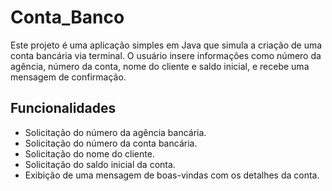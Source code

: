 # Conta_Banco

Este projeto é uma aplicação simples em Java que simula a criação de uma conta bancária via terminal. O usuário insere informações como número da agência, número da conta, nome do cliente e saldo inicial, e recebe uma mensagem de confirmação.

## Funcionalidades

- Solicitação do número da agência bancária.
- Solicitação do número da conta bancária.
- Solicitação do nome do cliente.
- Solicitação do saldo inicial da conta.
- Exibição de uma mensagem de boas-vindas com os detalhes da conta.

